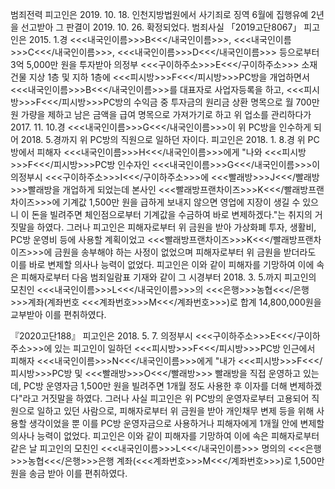 범죄전력
피고인은 2019. 10. 18. 인천지방법원에서 사기죄로 징역 6월에 집행유예 2년을 선고받아 그 판결이 2019. 10. 26. 확정되었다.
범죄사실
「2019고단8067」
피고인은 2015. 1.경 <<<내국인이름>>>B<<</내국인이름>>>, <<<내국인이름>>>C<<</내국인이름>>>, <<<내국인이름>>>D<<</내국인이름>>> 등으로부터 3억 5,000만 원을 투자받아 의정부 <<<구이하주소>>>E<<</구이하주소>>> 소재 건물 지상 1층 및 지하 1층에 <<<피시방>>>F<<</피시방>>>PC방을 개업하면서 <<<내국인이름>>>B<<</내국인이름>>>를 대표자로 사업자등록을 하고, <<<피시방>>>F<<</피시방>>>PC방의 수익금 중 투자금의 원리금 상환 명목으로 월 700만 원 가량을 제하고 남은 금액을 급여 명목으로 가져가기로 하고 위 업소를 관리하다가 2017. 11. 10.경 <<<내국인이름>>>G<<</내국인이름>>>이 위 PC방을 인수하게 되어 2018. 5.경까지 위 PC방의 직원으로 일하던 자이다.
피고인은 2018. 1. 8.경 위 PC방에서 피해자 <<<내국인이름>>>H<<</내국인이름>>>에게 "나와 <<<피시방>>>F<<</피시방>>>PC방 인수자인 <<<내국인이름>>>G<<</내국인이름>>>이 의정부시 <<<구이하주소>>>I<<</구이하주소>>>에 <<<빨래방>>>J<<</빨래방>>>빨래방을 개업하게 되었는데 본사인 <<<빨래방프랜차이즈>>>K<<</빨래방프랜차이즈>>>에 기계값 1,500만 원을 급하게 보내지 않으면 영업에 지장이 생길 수 있으니 이 돈을 빌려주면 체인점으로부터 기계값을 수금하여 바로 변제하겠다."는 취지의 거짓말을 하였다.
그러나 피고인은 피해자로부터 위 금원을 받아 가상화폐 투자, 생활비, PC방 운영비 등에 사용할 계획이었고 <<<빨래방프랜차이즈>>>K<<</빨래방프랜차이즈>>>에 금원을 송부해야 하는 사정이 없었으며 피해자로부터 위 금원을 받더라도 이를 바로 변제할 의사나 능력이 없었다.
피고인은 이와 같이 피해자를 기망하여 이에 속은 피해자로부터 다음 범죄일람표 기재와 같이 그 시경부터 2018. 3. 5.까지 피고인의 모친인 <<<내국인이름>>>L<<</내국인이름>>>의 <<<은행>>>농협<<</은행>>>계좌(계좌번호 <<<계좌번호>>>M<<</계좌번호>>>)로 합계 14,800,000원을 교부받아 이를 편취하였다.

『2020고단188』
피고인은 2018. 5. 7. 의정부시 <<<구이하주소>>>E<<</구이하주소>>>에 있는 피고인이 일하던 <<<피시방>>>F<<</피시방>>>PC방 인근에서 피해자 <<<내국인이름>>>N<<</내국인이름>>>에게 "내가 <<<피시방>>>F<<</피시방>>>PC방 및 <<<빨래방>>>O<<</빨래방>>> 빨래방을 직접 운영하고 있는데, PC방 운영자금 1,500만 원을 빌려주면 1개월 정도 사용한 후 이자를 더해 변제하겠다"라고 거짓말을 하였다.
그러나 사실 피고인은 위 PC방의 운영자로부터 고용되어 직원으로 일하고 있던 사람으로, 피해자로부터 위 금원을 받아 개인채무 변제 등을 위해 사용할 생각이었을 뿐 이를 PC방 운영자금으로 사용하거나 피해자에게 1개월 안에 변제할 의사나 능력이 없었다.
피고인은 이와 같이 피해자를 기망하여 이에 속은 피해자로부터 같은 날 피고인의 모친인 <<<내국인이름>>>L<<</내국인이름>>> 명의의 <<<은행>>>농협<<</은행>>>은행 계좌(<<<계좌번호>>>M<<</계좌번호>>>)로 1,500만 원을 송금 받아 이를 편취하였다.